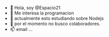 - 👋 Hola, soy @Espacio21
- 👀 Me interesa la programacion
- 🌱 actualmente esto estudiando sobre Nodejs
- 💞️ por el momento no busco colaboradores.
- 📫 email  ...

<!---
Espacio21/Espacio21 is a ✨ special ✨ repository because its `README.md` (this file) appears on your GitHub profile.
You can click the Preview link to take a look at your changes.
--->

